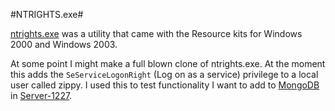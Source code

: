 #NTRIGHTS.exe#

[ntrights.exe](http://ss64.com/nt/ntrights.html) was a utility that came with the Resource kits for Windows 2000 and Windows 2003.

At some point I might make a full blown clone of ntrights.exe. At the moment this adds the `SeServiceLogonRight` (Log on as a service) privilege to a local user called zippy. I used this to test functionality I want to add to [MongoDB](http://www.mongodb.org) in [Server-1227](https://jira.mongodb.org/browse/SERVER-1227).